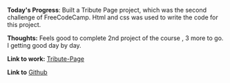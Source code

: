 **Today's Progress**: Built a Tribute Page project, which was the second challenge of FreeCodeCamp. Html and css was used to write the code for this project.

**Thoughts:** Feels good to complete 2nd project of the course , 3 more to go. I getting good day by day.

**Link to work:** 
[Tribute-Page](https://dinneshkumar9.github.io/Tribute-page/)

**Link to**
[Github](https://github.com/dinneshkumar9/Tribute-page.git)